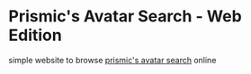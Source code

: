 # Prismic's Avatar Search - Web Edition
simple website to browse [prismic's avatar search](https://vrchat.com/home/launch?worldId=wrld_57514404-7f4e-4aee-a50a-57f55d3084bf) online
